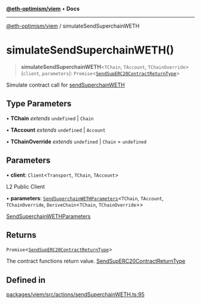 [**@eth-optimism/viem**](../README.md) • **Docs**

***

[@eth-optimism/viem](../README.md) / simulateSendSuperchainWETH

# simulateSendSuperchainWETH()

> **simulateSendSuperchainWETH**\<`TChain`, `TAccount`, `TChainOverride`\>(`client`, `parameters`): `Promise`\<[`SendSupERC20ContractReturnType`](../type-aliases/SendSupERC20ContractReturnType.md)\>

Simulate contract call for [sendSuperchainWETH](sendSuperchainWETH.md)

## Type Parameters

• **TChain** *extends* `undefined` \| `Chain`

• **TAccount** *extends* `undefined` \| `Account`

• **TChainOverride** *extends* `undefined` \| `Chain` = `undefined`

## Parameters

• **client**: `Client`\<`Transport`, `TChain`, `TAccount`\>

L2 Public Client

• **parameters**: [`SendSuperchainWETHParameters`](../type-aliases/SendSuperchainWETHParameters.md)\<`TChain`, `TAccount`, `TChainOverride`, `DeriveChain`\<`TChain`, `TChainOverride`\>\>

[SendSuperchainWETHParameters](../type-aliases/SendSuperchainWETHParameters.md)

## Returns

`Promise`\<[`SendSupERC20ContractReturnType`](../type-aliases/SendSupERC20ContractReturnType.md)\>

The contract functions return value. [SendSupERC20ContractReturnType](../type-aliases/SendSupERC20ContractReturnType.md)

## Defined in

[packages/viem/src/actions/sendSuperchainWETH.ts:95](https://github.com/ethereum-optimism/ecosystem/blob/5b57c542e6f02774701a464de238b830e81b7ecb/packages/viem/src/actions/sendSuperchainWETH.ts#L95)
